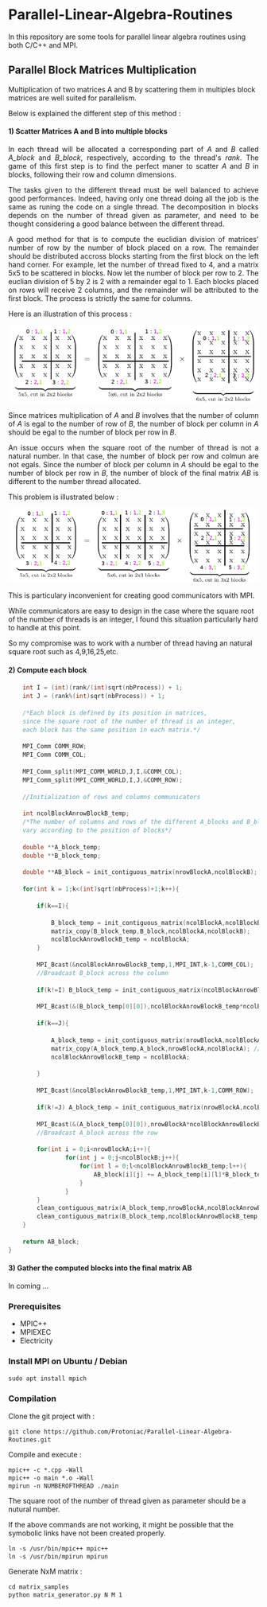 # Parallel-Linear-Algebra-Routines
In this repository are some tools for parallel linear algebra routines using both C/C++ and MPI.

## Parallel Block Matrices Multiplication

Multiplication of two matrices A and B by scattering them in multiples block matrices are well suited for parallelism.

Below is explained the different step of this method : 

#### 1) Scatter Matrices A and B into multiple blocks
<p align='justify'>
    In each thread will be allocated a corresponding part of <i>A</i> and <i>B</i> called <i>A_block</i> and <i>B_block</i>, respectively, according to the thread's <i>rank</i>. The game of this first step is to find the perfect maner to scatter <i>A</i> and <i>B</i> in blocks, following their row and column dimensions.
</p>
<p align='justify'>
The tasks given to the different thread must be well balanced to achieve good performances. Indeed, having only one thread doing all the job is the same as runing the code on a single thread. The decomposition in blocks depends on the number of thread given as parameter, and need to be thought considering a good balance between the different thread.
</p>
<p align='justify'>
A good method for that is to compute the euclidian division of matrices' number of row by the number of block placed on a row. The remainder should be distributed accross blocks starting from the first block on the left hand corner. For example, let the number of thread fixed to 4, and a matrix 5x5 to be scattered in blocks. Now let the number of block per row to 2. The euclian division of 5 by 2 is 2 with a remainder egal to 1. Each blocks placed on rows will receive 2 columns, and the remainder will be attributed to the first block. The process is strictly the same for columns.
</p>
Here is an illustration of this process :
<p align='center'>
<img src="images/22x22.png"/>
</p>
<p align='justify'>
Since matrices multiplication of <i>A</i> and <i>B</i> involves that the number of column of <i>A</i> is egal to the number of row of <i>B</i>, the number of block per column in <i>A</i> should be egal to the number of block per row in <i>B</i>.
</p>
<p align='justify'>
An issue occurs when the square root of the number of thread is not a natural number. In that case, the number of block per row and colmun are not egals. Since the number of block per column in <i>A</i> should be egal to the number of block per row in <i>B</i>, the number of block of the final matrix <i>AB</i> is different to the number thread allocated.
</p>
This problem is illustrated below : 
<p align='center'>
<img src="images/23x32.png"/>
</p>
This is particulary inconvenient for creating good communicators with MPI. 

While communicators are easy to design in the case where the square root of the number of threads is an integer, I found this situation particularly hard to handle at this point.

So my compromise was to work with a number of thread having an natural square root such as 4,9,16,25,etc.


#### 2) Compute each block 

```cpp
    int I = (int)(rank/(int)sqrt(nbProcess)) + 1;
    int J = (rank%(int)sqrt(nbProcess)) + 1;
    
    /*Each block is defined by its position in matrices, 
    since the square root of the number of thread is an integer, 
    each block has the same position in each matrix.*/
    
    MPI_Comm COMM_ROW;
    MPI_Comm COMM_COL;
    
    MPI_Comm_split(MPI_COMM_WORLD,J,I,&COMM_COL);
    MPI_Comm_split(MPI_COMM_WORLD,I,J,&COMM_ROW);
    
    //Initialization of rows and columns communicators
    
    int ncolBlockAnrowBlockB_temp;
    /*The number of columns and rows of the different A_blocks and B_blocks passed and recevied can 
    vary according to the position of blocks*/
    
    double **A_block_temp;
    double **B_block_temp;
    
    double **AB_block = init_contiguous_matrix(nrowBlockA,ncolBlockB);
        
    for(int k = 1;k<(int)sqrt(nbProcess)+1;k++){
        
        if(k==I){
            
            B_block_temp = init_contiguous_matrix(ncolBlockA,ncolBlockB);
            matrix_copy(B_block_temp,B_block,ncolBlockA,ncolBlockB);
            ncolBlockAnrowBlockB_temp = ncolBlockA;
        }
        
        MPI_Bcast(&ncolBlockAnrowBlockB_temp,1,MPI_INT,k-1,COMM_COL);
        //Broadcast B_block across the column
        
        if(k!=I) B_block_temp = init_contiguous_matrix(ncolBlockAnrowBlockB_temp,ncolBlockB);
        
        MPI_Bcast(&(B_block_temp[0][0]),ncolBlockAnrowBlockB_temp*ncolBlockB,MPI_DOUBLE,k-1,COMM_COL);
        
        if(k==J){
            
            A_block_temp = init_contiguous_matrix(nrowBlockA,ncolBlockA);
            matrix_copy(A_block_temp,A_block,nrowBlockA,ncolBlockA); //Idem
            ncolBlockAnrowBlockB_temp = ncolBlockA;
            
        }
        
        MPI_Bcast(&ncolBlockAnrowBlockB_temp,1,MPI_INT,k-1,COMM_ROW);
        
        if(k!=J) A_block_temp = init_contiguous_matrix(nrowBlockA,ncolBlockAnrowBlockB_temp);
        
        MPI_Bcast(&(A_block_temp[0][0]),nrowBlockA*ncolBlockAnrowBlockB_temp,MPI_DOUBLE,k-1,COMM_ROW);
        //Broadcast A_block across the row
        
        for(int i = 0;i<nrowBlockA;i++){
                for(int j = 0;j<ncolBlockB;j++){
                    for(int l = 0;l<ncolBlockAnrowBlockB_temp;l++){
                        AB_block[i][j] += A_block_temp[i][l]*B_block_temp[l][j];
                    }
                }
        }
        clean_contiguous_matrix(A_block_temp,nrowBlockA,ncolBlockAnrowBlockB_temp);
        clean_contiguous_matrix(B_block_temp,ncolBlockAnrowBlockB_temp,ncolBlockB);
    }
    
    return AB_block;
}
```

#### 3) Gather the computed blocks into the final matrix AB

In coming ...

### Prerequisites
* MPIC++
* MPIEXEC
* Electricity

### Install MPI on Ubuntu / Debian

```shell
sudo apt install mpich
```

### Compilation

Clone the git project with : 
```shell
git clone https://github.com/Protoniac/Parallel-Linear-Algebra-Routines.git
```
Compile and execute :

```shell
mpic++ -c *.cpp -Wall
mpic++ -o main *.o -Wall
mpirun -n NUMBEROFTHREAD ./main
```
The square root of the number of thread given as parameter should be a nutural number.

If the above commands are not working, it might be possible that the symobolic links have not been created properly.

```shell
ln -s /usr/bin/mpic++ mpic++
ln -s /usr/bin/mpirun mpirun
```

Generate NxM matrix :
```shell
cd matrix_samples
python matrix_generator.py N M 1
```
